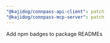```yaml
---
"@kajidog/connpass-api-client": patch
"@kajidog/connpass-mcp-server": patch
---
```


Add npm badges to package READMEs

